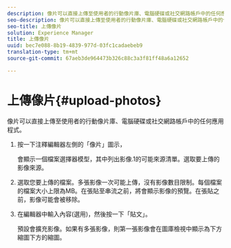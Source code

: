```yaml
---
description: 像片可以直接上傳至使用者的行動像片庫、電腦硬碟或社交網路帳戶中的任何應用程式。
seo-description: 像片可以直接上傳至使用者的行動像片庫、電腦硬碟或社交網路帳戶中的任何應用程式。
seo-title: 上傳像片
solution: Experience Manager
title: 上傳像片
uuid: bec7e088-8b19-4839-977d-03fc1cadaebeb9
translation-type: tm+mt
source-git-commit: 67aeb3de964473b326c88c3a3f81ff48a6a12652

---
```



# 上傳像片{#upload-photos}

像片可以直接上傳至使用者的行動像片庫、電腦硬碟或社交網路帳戶中的任何應用程式。

1. 按一下注釋編輯器左側的「像片」圖示，

   會顯示一個檔案選擇器模型，其中列出影像.1的可能來源清單。選取要上傳的影像來源。
1. 選取您要上傳的檔案。多張影像一次可能上傳，沒有影像數目限制。每個檔案的檔案大小上限為MB。在張貼至串流之前，將會顯示影像的預覽。在張貼之前，影像可能會被移除。
1. 在編輯器中輸入內容(選用)，然後按一下「貼文」。

   預設會擴充影像。如果有多張影像，則第一張影像會在圖庫檢視中顯示為下方縮圖下方的縮圖。